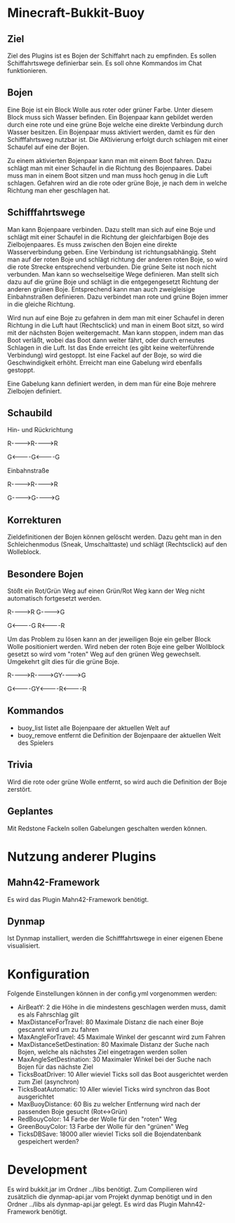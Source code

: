 Minecraft-Bukkit-Buoy
=====================

Ziel
----

Ziel des Plugins ist es Bojen der Schiffahrt nach zu empfinden.
Es sollen Schiffahrtswege definierbar sein. Es soll ohne Kommandos im Chat funktionieren.

Bojen
-----

Eine Boje ist ein Block Wolle aus roter oder grüner Farbe. Unter diesem Block muss sich Wasser befinden.
Ein Bojenpaar kann gebildet werden durch eine rote und eine grüne Boje welche eine direkte Verbindung durch Wasser besitzen.
Ein Bojenpaar muss aktiviert werden, damit es für den Schifffahrtsweg nutzbar ist.
Die AKtivierung erfolgt durch schlagen mit einer Schaufel auf eine der Bojen.

Zu einem aktivierten Bojenpaar kann man mit einem Boot fahren.
Dazu schlägt man mit einer Schaufel in die Richtung des Bojenpaares.
Dabei muss man in einem Boot sitzen und man muss hoch genug in die Luft schlagen.
Gefahren wird an die rote oder grüne Boje, je nach dem in welche Richtung man eher geschlagen hat.

Schifffahrtswege
----------------

Man kann Bojenpaare verbinden. Dazu stellt man sich auf eine Boje und schlägt mit einer Schaufel
in die Richtung der gleichfarbigen Boje des Zielbojenpaares. Es muss zwischen den Bojen eine direkte Wasserverbindung geben.
Eine Verbindung ist richtungsabhängig. Steht man auf der roten Boje und schlägt richtung der anderen roten Boje,
so wird die rote Strecke entsprechend verbunden. Die grüne Seite ist noch nicht verbunden.
Man kann so wechselseitige Wege definieren. Man stellt sich dazu auf die grüne Boje und schlägt in die
entgegengesetzt Richtung der anderen grünen Boje.
Entsprechend kann man auch zweigleisige Einbahnstraßen definieren. Dazu verbindet man rote und grüne Bojen
immer in die gleiche Richtung.

Wird nun auf eine Boje zu gefahren in dem man mit einer Schaufel in deren Richtung in die Luft haut (Rechtsclick) und man in einem
Boot sitzt, so wird mit der nächsten Bojen weitergemacht. Man kann stoppen, indem man das Boot verläßt,
wobei das Boot dann weiter fährt, oder durch erneutes Schlagen in die Luft.
Ist das Ende erreicht (es gibt keine weiterführende Verbindung) wird gestoppt.
Ist eine Fackel auf der Boje, so wird die Geschwindigkeit erhöht.
Erreicht man eine Gabelung wird ebenfalls gestoppt.

Eine Gabelung kann definiert werden, in dem man für eine Boje mehrere Zielbojen definiert.

Schaubild
---------


Hin- und Rückrichtung

R---->R---->R

G<----G<----G


Einbahnstraße

R---->R---->R

G---->G---->G


Korrekturen
-----------

Zieldefinitionen der Bojen können gelöscht werden. Dazu geht man in den Schleichenmodus (Sneak, Umschalttaste)
und schlägt (Rechtsclick) auf den Wolleblock. 

Besondere Bojen
---------------

Stößt ein Rot/Grün Weg auf einen Grün/Rot Weg kann der Weg nicht automatisch fortgesetzt werden.

R---->R      G---->G

G<----G      R<----R

Um das Problem zu lösen kann an der jeweiligen Boje ein gelber Block Wolle positioniert werden.
Wird neben der roten Boje eine gelber Wollblock gesetzt so wird vom "roten" Weg auf den grünen Weg gewechselt.
Umgekehrt gilt dies für die grüne Boje.

R---->R---->GY---->G

G<----GY<----R<----R

Kommandos
---------

* buoy_list   listet alle Bojenpaare der aktuellen Welt auf
* buoy_remove entfernt die Definition der Bojenpaare der aktuellen Welt des Spielers

Trivia
------

Wird die rote oder grüne Wolle entfernt, so wird auch die Definition der Boje zerstört. 

Geplantes
---------

Mit Redstone Fackeln sollen Gabelungen geschalten werden können.

Nutzung anderer Plugins
=======================

Mahn42-Framework
----------------

Es wird das Plugin Mahn42-Framework benötigt.

Dynmap
------

Ist Dynmap installiert, werden die Schifffahrtswege in einer eigenen Ebene visualisiert.

Konfiguration
=============

Folgende Einstellungen können in der config.yml vorgenommen werden:
- AirBeatY: 2                     die Höhe in die mindestens geschlagen werden muss, damit es als Fahrschlag gilt
- MaxDistanceForTravel: 80        Maximale Distanz die nach einer Boje gescannt wird um zu fahren
- MaxAngleForTravel: 45           Maximale Winkel der gescannt wird zum Fahren
- MaxDistanceSetDestination: 80   Maximale Distanz der Suche nach Bojen, welche als nächstes Ziel eingetragen werden sollen
- MaxAngleSetDestination: 30      Maximaler Winkel bei der Suche nach Bojen für das nächste Ziel
- TicksBoatDriver: 10             Aller wieviel Ticks soll das Boot ausgerichtet werden zum Ziel (asynchron)
- TicksBoatAutomatic: 10          Aller wieviel Ticks wird synchron das Boot ausgerichtet
- MaxBuoyDistance: 60             Bis zu welcher Entfernung wird nach der passenden Boje gesucht (Rot<->Grün)
- RedBouyColor: 14                Farbe der Wolle für den "roten" Weg
- GreenBouyColor: 13              Farbe der Wolle für den "grünen" Weg
- TicksDBSave: 18000              aller wieviel Ticks soll die Bojendatenbank gespeichert werden?

Development
===========

Es wird bukkit.jar im Ordner ../libs benötigt.
Zum Compilieren wird zusätzlich die dynmap-api.jar vom Projekt dynmap benötigt und in den Ordner ../libs als dynmap-api.jar gelegt.
Es wird das Plugin Mahn42-Framework benötigt.
